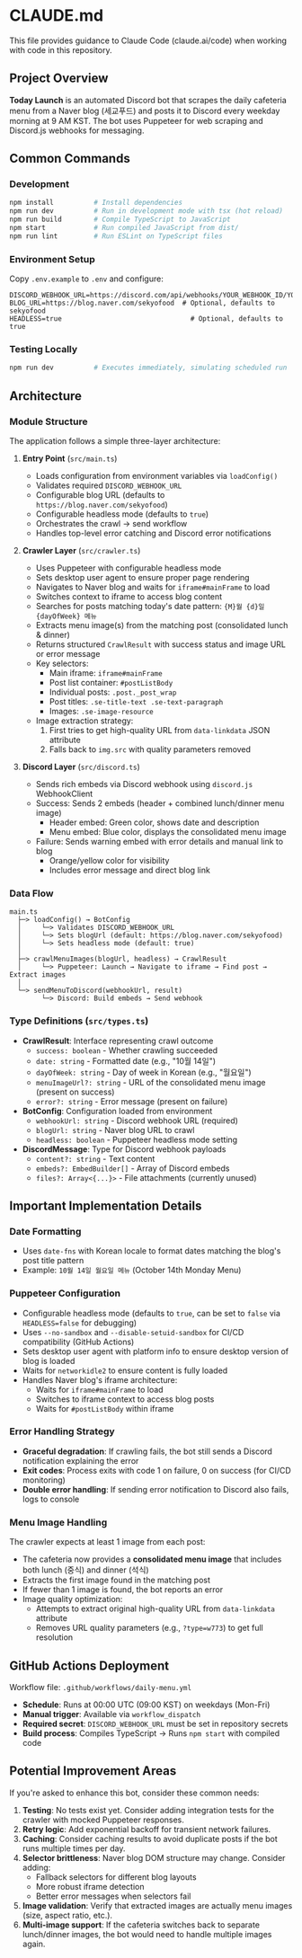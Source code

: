 # CLAUDE.md

This file provides guidance to Claude Code (claude.ai/code) when working with code in this repository.

## Project Overview

**Today Launch** is an automated Discord bot that scrapes the daily cafeteria menu from a Naver blog (세교푸드) and posts it to Discord every weekday morning at 9 AM KST. The bot uses Puppeteer for web scraping and Discord.js webhooks for messaging.

## Common Commands

### Development

```bash
npm install          # Install dependencies
npm run dev          # Run in development mode with tsx (hot reload)
npm run build        # Compile TypeScript to JavaScript
npm start            # Run compiled JavaScript from dist/
npm run lint         # Run ESLint on TypeScript files
```

### Environment Setup

Copy `.env.example` to `.env` and configure:

```
DISCORD_WEBHOOK_URL=https://discord.com/api/webhooks/YOUR_WEBHOOK_ID/YOUR_WEBHOOK_TOKEN
BLOG_URL=https://blog.naver.com/sekyofood  # Optional, defaults to sekyofood
HEADLESS=true                                # Optional, defaults to true
```

### Testing Locally

```bash
npm run dev          # Executes immediately, simulating scheduled run
```

## Architecture

### Module Structure

The application follows a simple three-layer architecture:

1. **Entry Point** (`src/main.ts`)
   - Loads configuration from environment variables via `loadConfig()`
   - Validates required `DISCORD_WEBHOOK_URL`
   - Configurable blog URL (defaults to `https://blog.naver.com/sekyofood`)
   - Configurable headless mode (defaults to `true`)
   - Orchestrates the crawl → send workflow
   - Handles top-level error catching and Discord error notifications

2. **Crawler Layer** (`src/crawler.ts`)
   - Uses Puppeteer with configurable headless mode
   - Sets desktop user agent to ensure proper page rendering
   - Navigates to Naver blog and waits for `iframe#mainFrame` to load
   - Switches context to iframe to access blog content
   - Searches for posts matching today's date pattern: `{M}월 {d}일 {dayOfWeek} 메뉴`
   - Extracts menu image(s) from the matching post (consolidated lunch & dinner)
   - Returns structured `CrawlResult` with success status and image URL or error message
   - Key selectors:
     - Main iframe: `iframe#mainFrame`
     - Post list container: `#postListBody`
     - Individual posts: `.post._post_wrap`
     - Post titles: `.se-title-text .se-text-paragraph`
     - Images: `.se-image-resource`
   - Image extraction strategy:
     1. First tries to get high-quality URL from `data-linkdata` JSON attribute
     2. Falls back to `img.src` with quality parameters removed

3. **Discord Layer** (`src/discord.ts`)
   - Sends rich embeds via Discord webhook using `discord.js` WebhookClient
   - Success: Sends 2 embeds (header + combined lunch/dinner menu image)
     - Header embed: Green color, shows date and description
     - Menu embed: Blue color, displays the consolidated menu image
   - Failure: Sends warning embed with error details and manual link to blog
     - Orange/yellow color for visibility
     - Includes error message and direct blog link

### Data Flow

```
main.ts
  ├─> loadConfig() → BotConfig
  │     └─> Validates DISCORD_WEBHOOK_URL
  │     └─> Sets blogUrl (default: https://blog.naver.com/sekyofood)
  │     └─> Sets headless mode (default: true)
  │
  ├─> crawlMenuImages(blogUrl, headless) → CrawlResult
  │     └─> Puppeteer: Launch → Navigate to iframe → Find post → Extract images
  │
  └─> sendMenuToDiscord(webhookUrl, result)
        └─> Discord: Build embeds → Send webhook
```

### Type Definitions (`src/types.ts`)

- **CrawlResult**: Interface representing crawl outcome
  - `success: boolean` - Whether crawling succeeded
  - `date: string` - Formatted date (e.g., "10월 14일")
  - `dayOfWeek: string` - Day of week in Korean (e.g., "월요일")
  - `menuImageUrl?: string` - URL of the consolidated menu image (present on success)
  - `error?: string` - Error message (present on failure)
- **BotConfig**: Configuration loaded from environment
  - `webhookUrl: string` - Discord webhook URL (required)
  - `blogUrl: string` - Naver blog URL to crawl
  - `headless: boolean` - Puppeteer headless mode setting
- **DiscordMessage**: Type for Discord webhook payloads
  - `content?: string` - Text content
  - `embeds?: EmbedBuilder[]` - Array of Discord embeds
  - `files?: Array<{...}>` - File attachments (currently unused)

## Important Implementation Details

### Date Formatting

- Uses `date-fns` with Korean locale to format dates matching the blog's post title pattern
- Example: `10월 14일 월요일 메뉴` (October 14th Monday Menu)

### Puppeteer Configuration

- Configurable headless mode (defaults to `true`, can be set to `false` via `HEADLESS=false` for debugging)
- Uses `--no-sandbox` and `--disable-setuid-sandbox` for CI/CD compatibility (GitHub Actions)
- Sets desktop user agent with platform info to ensure desktop version of blog is loaded
- Waits for `networkidle2` to ensure content is fully loaded
- Handles Naver blog's iframe architecture:
  - Waits for `iframe#mainFrame` to load
  - Switches to iframe context to access blog posts
  - Waits for `#postListBody` within iframe

### Error Handling Strategy

- **Graceful degradation**: If crawling fails, the bot still sends a Discord notification explaining the error
- **Exit codes**: Process exits with code 1 on failure, 0 on success (for CI/CD monitoring)
- **Double error handling**: If sending error notification to Discord also fails, logs to console

### Menu Image Handling

The crawler expects at least 1 image from each post:

- The cafeteria now provides a **consolidated menu image** that includes both lunch (중식) and dinner (석식)
- Extracts the first image found in the matching post
- If fewer than 1 image is found, the bot reports an error
- Image quality optimization:
  - Attempts to extract original high-quality URL from `data-linkdata` attribute
  - Removes URL quality parameters (e.g., `?type=w773`) to get full resolution

## GitHub Actions Deployment

Workflow file: `.github/workflows/daily-menu.yml`

- **Schedule**: Runs at 00:00 UTC (09:00 KST) on weekdays (Mon-Fri)
- **Manual trigger**: Available via `workflow_dispatch`
- **Required secret**: `DISCORD_WEBHOOK_URL` must be set in repository secrets
- **Build process**: Compiles TypeScript → Runs `npm start` with compiled code

## Potential Improvement Areas

If you're asked to enhance this bot, consider these common needs:

1. **Testing**: No tests exist yet. Consider adding integration tests for the crawler with mocked Puppeteer responses.
2. **Retry logic**: Add exponential backoff for transient network failures.
3. **Caching**: Consider caching results to avoid duplicate posts if the bot runs multiple times per day.
4. **Selector brittleness**: Naver blog DOM structure may change. Consider adding:
   - Fallback selectors for different blog layouts
   - More robust iframe detection
   - Better error messages when selectors fail
5. **Image validation**: Verify that extracted images are actually menu images (size, aspect ratio, etc.).
6. **Multi-image support**: If the cafeteria switches back to separate lunch/dinner images, the bot would need to handle multiple images again.

